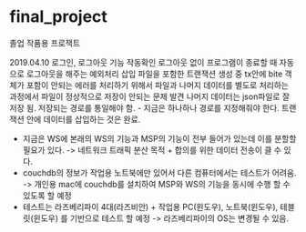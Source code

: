 # final_project
졸업 작품용 프로잭트

2019.04.10
로그인, 로그아웃 기능 작동확인
로그아웃 없이 프로그램이 종료할 때 자동으로 로그아웃을 해주는 예외처리 삽입
파일을 포함한 트랜잭션 생성 중 tx안에 bite 객체가 포함이 안되는 에러를 처리하기 위해서
파일과 나머지 데이터를 별도로 처리하는 과정에서 파일이 정상적으로 저장이 안되는 문제 발견
나머지 데이터는 json파일로 잘 저장 됨.
저장되는 경로를 통일해야 함. - 지금은 하나하나 경로를 지정해줘야 한다.
트랜잭션 안에 데이터를 삽입하는 것은 완료.

+ 지금은 WS에 본래의 WS의 기능과 MSP의 기능이 전부 들어가 있는데 이를 분할할 필요가 있다.
-> 네트워크 트래픽 분산 목적 + 합의를 위한 데이터 전송이 클 수 있다.
+ couchdb의 정보가 작업용 노트북에만 있어서 다른 컴퓨터에서는 테스트가 어려움.
-> 개인용 mac에 couchdb를 설치하여 MSP와 WS의 기능을 동시에 수행 할 수 있도록 할 예정
+ 테스트는 라즈베리파이 4대(라즈비안) + 작업용 PC(윈도우), 노트북(윈도우), 테블릿(윈도우) 를 기반으로 테스트 할 예정
-> 라즈베리파이의 OS는 변경될 수 있음.